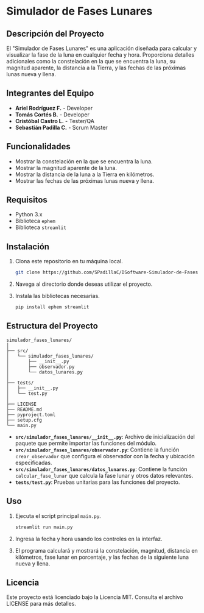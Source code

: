 # Simulador de Fases Lunares

## Descripción del Proyecto

El "Simulador de Fases Lunares" es una aplicación diseñada para calcular y visualizar la fase de la luna en cualquier fecha y hora. Proporciona detalles adicionales como la constelación en la que se encuentra la luna, su magnitud aparente, la distancia a la Tierra, y las fechas de las próximas lunas nueva y llena.

## Integrantes del Equipo

- **Ariel Rodríguez F.** - Developer
- **Tomás Cortés B.** - Developer
- **Cristóbal Castro L.** - Tester/QA
- **Sebastián Padilla C.** - Scrum Master

## Funcionalidades

- Mostrar la constelación en la que se encuentra la luna.
- Mostrar la magnitud aparente de la luna.
- Mostrar la distancia de la luna a la Tierra en kilómetros.
- Mostrar las fechas de las próximas lunas nueva y llena.

## Requisitos

- Python 3.x
- Biblioteca `ephem`
- Biblioteca `streamlit`

## Instalación

1. Clona este repositorio en tu máquina local.

    ```sh
    git clone https://github.com/SPadillaC/DSoftware-Simulador-de-Fases-Lunares.git
    ```

2. Navega al directorio donde deseas utilizar el proyecto.
3. Instala las bibliotecas necesarias.

    ```sh
    pip install ephem streamlit
    ```

## Estructura del Proyecto

```plaintext
simulador_fases_lunares/
│
├── src/
│   └── simulador_fases_lunares/
│       ├── __init__.py
│       ├── observador.py
│       └── datos_lunares.py
│
├── tests/
│   ├── __init__.py
│   └── test.py
│
├── LICENSE
├── README.md
├── pyproject.toml
├── setup.cfg
└── main.py
```

- **`src/simulador_fases_lunares/__init__.py`**: Archivo de inicialización del paquete que permite importar las funciones del módulo.
- **`src/simulador_fases_lunares/observador.py`**: Contiene la función `crear_observador` que configura el observador con la fecha y ubicación especificadas.
- **`src/simulador_fases_lunares/datos_lunares.py`**: Contiene la función `calcular_fase_lunar` que calcula la fase lunar y otros datos relevantes.
- **`tests/test.py`**: Pruebas unitarias para las funciones del proyecto.

## Uso

1. Ejecuta el script principal `main.py`.

    ```sh
    streamlit run main.py
    ```

2. Ingresa la fecha y hora usando los controles en la interfaz.
3. El programa calculará y mostrará la constelación, magnitud, distancia en kilómetros, fase lunar en porcentaje, y las fechas de la siguiente luna nueva y llena.

## Licencia

Este proyecto está licenciado bajo la Licencia MIT. Consulta el archivo LICENSE para más detalles.
